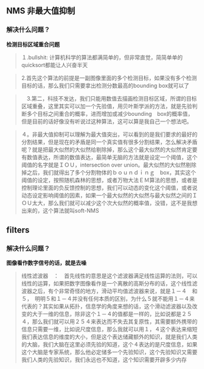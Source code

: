 
## NMS 非最大值抑制

### 解决什么问题？

**检测目标区域重合问题**

> １.bullshit: 计算机科学的算法都满简单的，但非常直觉，简简单单的quicksort都能让人兴奋半天

> 2.首先这个算法的前提是一副图像里面的多个检测目标，如果没有多个检测目标的话，那么我们只需要拿出检测分数最高的bounding box就可以了

>　3.第二，科技不发达，我们只能用数值去描画检测目标区域，所谓的目标区域重叠，这里其实可以加一个先验值，用贝叶斯学派的方法，就是先验判断多个目标之间重合的概率，进而增加或减少bounding　box的概率值，但是目前的话好像没有听说过这种算法，这可以算是我自己一个想法吧。


>４。非最大值抑制可以理解为最大值突出，可以看到的是我们要求的最好的分割结果，但是现在的矛盾是同一个真实值有很多分割结果，怎么解决矛盾呢？就是把最大似然的大似然给剔除掉，那么这个最大似然的大似然肯定要有数值表达，所谓的数值表达，最简单无脑的方法就是设定一个阈值，这个阈值的名字就是ＩＯＵ，intersection over union。最大似然的大似然剔除掉之后，我们就得出了多个分割物体的ｂｏｕｎｄｉｎｇ　box，其实这个阈值的设定，按照随机森林的思想，或者万物大法ＥＭ算法的思想，或者是控制理论里面的负反馈控制的思想，我们可以动态的变化这个阈值，或者说动态设定影响阈值的因素，如果一个最大似然的大似然与最大似然之间的ＩＯＵ太大，那么我们就可以减少这个次大似然的概率值，没错，这不是我想出来的，这个算法就叫soft-NMS



## filters

### 解决什么问题？

**图像看作数字信号的话，就是去噪**

>线性滤波器　：　首先线性的意思是这个滤波器满足线性运算的法则，可以线性的运算，如果把数字图像看作是一个离散的高斯分布的话，这个线性滤波器之后，有个非常奇怪的地方，滑动平均值滤波器来说，就是１－４　和５，　明明５和１－４并没有任何本质的区别，为什么５就不能用１－４来代表的？其实如果从拓扑，信息学的角度来想的话，这个滑动滤波器以及改变的大于一维的信息，除非这个１－４的值都是一样的，比如说都是２５４，那么我们就可以用２５４来表达而不失去其复原性，其需要额外携带的信息只需要一维，比如说尺度信息，那么我就可以用１，４这个表达来缩短我们表达信息的维度的大小，但是这个表达储藏额外的知识，就是我们人类的大脑，我们大脑在这里必须先验的知道，这个４表达的是尺度信息，如果这个大脑是专家系统，那么他必定储多一个先验知识，这个先验知识又需要我们人类的先验知识，我们永远也不知道，这个知识需要开辟多少内存